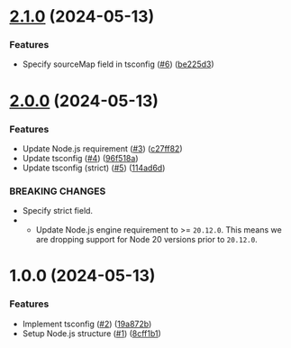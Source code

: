 # [2.1.0](https://github.com/wakamsha/tsconfig-ii/compare/v2.0.0...v2.1.0) (2024-05-13)


### Features

* Specify sourceMap field in tsconfig ([#6](https://github.com/wakamsha/tsconfig-ii/issues/6)) ([be225d3](https://github.com/wakamsha/tsconfig-ii/commit/be225d39a076baaba28e265954de4bce497b2f9c))

# [2.0.0](https://github.com/wakamsha/tsconfig-ii/compare/v1.0.0...v2.0.0) (2024-05-13)


### Features

* Update Node.js requirement ([#3](https://github.com/wakamsha/tsconfig-ii/issues/3)) ([c27ff82](https://github.com/wakamsha/tsconfig-ii/commit/c27ff82c3c4e18ceb2442216f9e4cfac4b902762))
* Update tsconfig ([#4](https://github.com/wakamsha/tsconfig-ii/issues/4)) ([96f518a](https://github.com/wakamsha/tsconfig-ii/commit/96f518a479cf98eddccac4506da1c8763192c2d1))
* Update tsconfig (strict) ([#5](https://github.com/wakamsha/tsconfig-ii/issues/5)) ([114ad6d](https://github.com/wakamsha/tsconfig-ii/commit/114ad6d24f086d267a6f7056d3bd54bffb62782b))


### BREAKING CHANGES

* Specify strict field.
* - Update Node.js engine requirement to >= `20.12.0`. This means we are dropping support for Node 20 versions prior to `20.12.0`.

# 1.0.0 (2024-05-13)


### Features

* Implement tsconfig ([#2](https://github.com/wakamsha/tsconfig-ii/issues/2)) ([19a872b](https://github.com/wakamsha/tsconfig-ii/commit/19a872beadac049aa1f8b18052b63ce6f77e2b88))
* Setup Node.js structure ([#1](https://github.com/wakamsha/tsconfig-ii/issues/1)) ([8cff1b1](https://github.com/wakamsha/tsconfig-ii/commit/8cff1b166d5e2b502afcd7d6798a4027f4561bcf))
